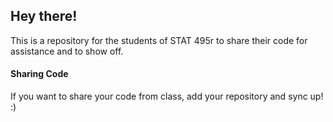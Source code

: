 ## Hey there!
This is a repository for the students of STAT 495r to share their code for assistance and to show off.

#### Sharing Code
If you want to share your code from class, add your repository and sync up! :)
